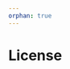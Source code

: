 ```yaml
---
orphan: true
---
```


# License

```{include} ../LICENSE

```
                                                                                                                                                                                                                                                                                                                             